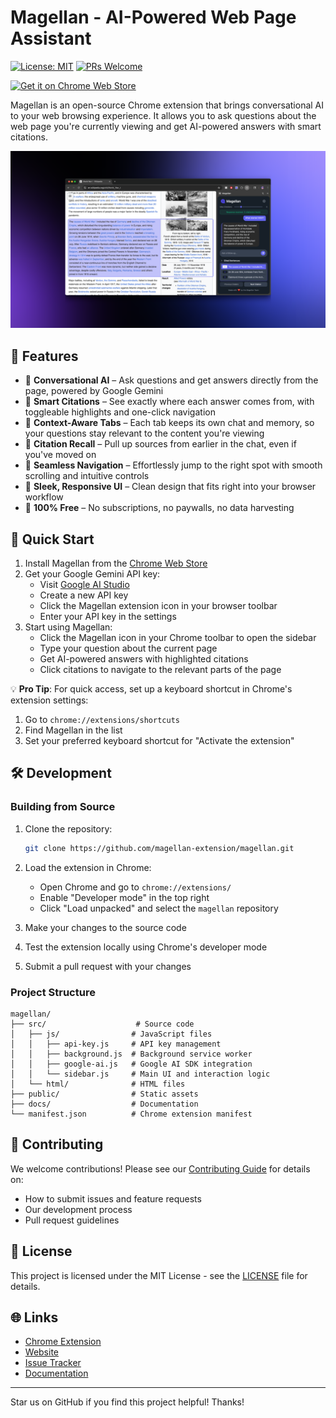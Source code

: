 # Magellan - AI-Powered Web Page Assistant

[![License: MIT](https://img.shields.io/badge/License-MIT-yellow.svg)](https://opensource.org/licenses/MIT)
[![PRs Welcome](https://img.shields.io/badge/PRs-welcome-brightgreen.svg)](CONTRIBUTING.md)

[![Get it on Chrome Web Store](https://img.shields.io/badge/Chrome_Web_Store-Get_it_here-4285F4?logo=google-chrome&logoColor=white)](https://chromewebstore.google.com/detail/magellan/ekkajebdacenikgmbgkdnmememnlibnd)

Magellan is an open-source Chrome extension that brings conversational AI to your web browsing experience. It allows you to ask questions about the web page you're currently viewing and get AI-powered answers with smart citations.

![Magellan in action - Ask questions about any webpage and get AI-powered answers with smart citations](public/screenshot.png)

## 🌟 Features

- 💬 **Conversational AI** – Ask questions and get answers directly from the page, powered by Google Gemini
- 🔗 **Smart Citations** – See exactly where each answer comes from, with toggleable highlights and one-click navigation
- 🧠 **Context-Aware Tabs** – Each tab keeps its own chat and memory, so your questions stay relevant to the content you're viewing
- 📜 **Citation Recall** – Pull up sources from earlier in the chat, even if you've moved on
- 🚀 **Seamless Navigation** – Effortlessly jump to the right spot with smooth scrolling and intuitive controls
- 🧼 **Sleek, Responsive UI** – Clean design that fits right into your browser workflow
- 💸 **100% Free** – No subscriptions, no paywalls, no data harvesting

## 🚀 Quick Start

1. Install Magellan from the [Chrome Web Store](https://chromewebstore.google.com/detail/magellan/ekkajebdacenikgmbgkdnmememnlibnd)
2. Get your Google Gemini API key:
   - Visit [Google AI Studio](https://makersuite.google.com/app/apikey)
   - Create a new API key
   - Click the Magellan extension icon in your browser toolbar
   - Enter your API key in the settings
3. Start using Magellan:
   - Click the Magellan icon in your Chrome toolbar to open the sidebar
   - Type your question about the current page
   - Get AI-powered answers with highlighted citations
   - Click citations to navigate to the relevant parts of the page

💡 **Pro Tip**: For quick access, set up a keyboard shortcut in Chrome's extension settings:

1. Go to `chrome://extensions/shortcuts`
2. Find Magellan in the list
3. Set your preferred keyboard shortcut for "Activate the extension"

## 🛠️ Development

### Building from Source

1. Clone the repository:

   ```bash
   git clone https://github.com/magellan-extension/magellan.git
   ```

2. Load the extension in Chrome:

   - Open Chrome and go to `chrome://extensions/`
   - Enable "Developer mode" in the top right
   - Click "Load unpacked" and select the `magellan` repository

3. Make your changes to the source code
4. Test the extension locally using Chrome's developer mode
5. Submit a pull request with your changes

### Project Structure

```
magellan/
├── src/                    # Source code
│   ├── js/                # JavaScript files
│   │   ├── api-key.js     # API key management
│   │   ├── background.js  # Background service worker
│   │   ├── google-ai.js   # Google AI SDK integration
│   │   └── sidebar.js     # Main UI and interaction logic
│   └── html/              # HTML files
├── public/                # Static assets
├── docs/                  # Documentation
└── manifest.json          # Chrome extension manifest
```

## 🤝 Contributing

We welcome contributions! Please see our [Contributing Guide](CONTRIBUTING.md) for details on:

- How to submit issues and feature requests
- Our development process
- Pull request guidelines

## 📝 License

This project is licensed under the MIT License - see the [LICENSE](LICENSE) file for details.

## 🌐 Links

- [Chrome Extension](https://chromewebstore.google.com/detail/magellan/ekkajebdacenikgmbgkdnmememnlibnd)
- [Website](https://kpulgari.com/magellan/)
- [Issue Tracker](https://github.com/magellan-extension/magellan/issues)
- [Documentation](docs/)

---

Star us on GitHub if you find this project helpful! Thanks!
